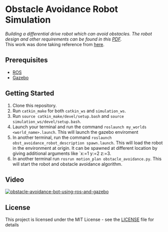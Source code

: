# Obstacle Avoidance Robot Simulation  

_Building a differential drive robot which can avoid obstacles. The robot design and other requirements can be found in this [PDF](https://github.com/OSSome01/Obstacle_Avoidance/blob/master/Problem_Statement.pdf)._  
This work was done taking reference from [here](https://www.theconstructsim.com/ros-projects-exploring-ros-using-2-wheeled-robot-part-1).

## Prerequisites  

* [ROS](http://wiki.ros.org/kinetic)  
* [Gazebo](http://wiki.ros.org/gazebo_ros_pkgs)

## Getting Started

1. Clone this repository.
2. Run `catkin_make` for both `catkin_ws` and `simulation_ws`.
3. Run `source catkin_make/devel/setup.bash` and `source simulation_ws/devel/setup.bash`.
3. Launch your terminal and run the command `roslaunch my_worlds <world_name>.launch`. 
This will launch the gazebo enviroment
4. In another terminal, run the command `roslaunch obst_avoidance_robot_description spawn.launch`. 
This will load the robot in the environment at origin. It can be spawned at different location by giving additional arguments like `x:=1 y:=2 z:=3.  
5. In another terminal run `rosrun motion_plan obstacle_avoidance.py`. This will start the robot and obstacle avoidance algorithm.

## Video

[![obstacle-avoidance-bot-using-ros-and-gazebo](https://img.youtube.com/vi/0pR6Cr7dMHA/0.jpg)](https://youtu.be/0pR6Cr7dMHA "obstacleAvoidanceRobot")

## License

This project is licensed under the MIT License - see the [LICENSE](LICENSE) file for details
